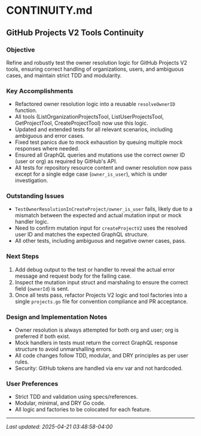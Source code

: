 # CONTINUITY.md

## GitHub Projects V2 Tools Continuity

### Objective
Refine and robustly test the owner resolution logic for GitHub Projects V2 tools, ensuring correct handling of organizations, users, and ambiguous cases, and maintain strict TDD and modularity.

### Key Accomplishments
- Refactored owner resolution logic into a reusable `resolveOwnerID` function.
- All tools (ListOrganizationProjectsTool, ListUserProjectsTool, GetProjectTool, CreateProjectTool) now use this logic.
- Updated and extended tests for all relevant scenarios, including ambiguous and error cases.
- Fixed test panics due to mock exhaustion by queuing multiple mock responses where needed.
- Ensured all GraphQL queries and mutations use the correct owner ID (user or org) as required by GitHub's API.
- All tests for repository resource content and owner resolution now pass except for a single edge case (`owner_is_user`), which is under investigation.

### Outstanding Issues
- `TestOwnerResolutionInCreateProject/owner_is_user` fails, likely due to a mismatch between the expected and actual mutation input or mock handler logic.
- Need to confirm mutation input for `createProjectV2` uses the resolved user ID and matches the expected GraphQL structure.
- All other tests, including ambiguous and negative owner cases, pass.

### Next Steps
1. Add debug output to the test or handler to reveal the actual error message and request body for the failing case.
2. Inspect the mutation input struct and marshaling to ensure the correct field (`ownerId`) is sent.
3. Once all tests pass, refactor Projects V2 logic and tool factories into a single `projects.go` file for convention compliance and PR acceptance.

### Design and Implementation Notes
- Owner resolution is always attempted for both org and user; org is preferred if both exist.
- Mock handlers in tests must return the correct GraphQL response structure to avoid unmarshalling errors.
- All code changes follow TDD, modular, and DRY principles as per user rules.
- Security: GitHub tokens are handled via env var and not hardcoded.

### User Preferences
- Strict TDD and validation using specs/references.
- Modular, minimal, and DRY Go code.
- All logic and factories to be colocated for each feature.

---
_Last updated: 2025-04-21 03:48:58-04:00_
